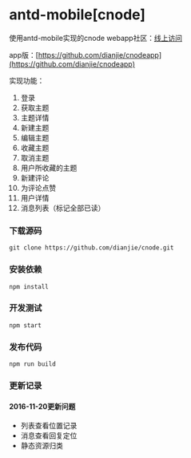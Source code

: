 # antd-mobile[cnode]
使用antd-mobile实现的cnode webapp社区：[线上访问](http://jjboom.net/cnode)

app版：[https://github.com/dianjie/cnodeapp](https://github.com/dianjie/cnodeapp)

实现功能：
  1. 登录
  2. 获取主题
  3. 主题详情
  4. 新建主题
  5. 编辑主题
  6. 收藏主题
  7. 取消主题
  8. 用户所收藏的主题
  9. 新建评论
  10. 为评论点赞
  11. 用户详情
  12. 消息列表（标记全部已读）
  

### 下载源码 ###
    git clone https://github.com/dianjie/cnode.git
### 安装依赖 ###
    npm install
### 开发测试 ###
    npm start
### 发布代码 ###
    npm run build
    
### 更新记录 ###

#### 2016-11-20更新问题 ####
- 列表查看位置记录
- 消息查看回复定位
- 静态资源归类
